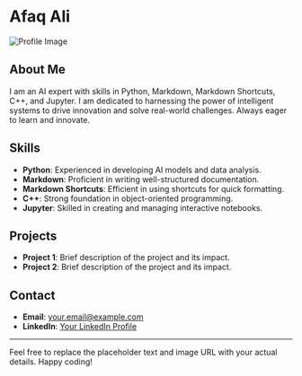# Afaq Ali

![Profile Image](https://via.placeholder.com/150)

## About Me

I am an AI expert with skills in Python, Markdown, Markdown Shortcuts, C++, and Jupyter. I am dedicated to harnessing the power of intelligent systems to drive innovation and solve real-world challenges. Always eager to learn and innovate.

## Skills

- **Python**: Experienced in developing AI models and data analysis.
- **Markdown**: Proficient in writing well-structured documentation.
- **Markdown Shortcuts**: Efficient in using shortcuts for quick formatting.
- **C++**: Strong foundation in object-oriented programming.
- **Jupyter**: Skilled in creating and managing interactive notebooks.

## Projects

- **Project 1**: Brief description of the project and its impact.
- **Project 2**: Brief description of the project and its impact.

## Contact

- **Email**: your.email@example.com
- **LinkedIn**: [Your LinkedIn Profile](https://www.linkedin.com)

---

Feel free to replace the placeholder text and image URL with your actual details. Happy coding!
